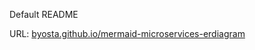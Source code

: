 Default README

URL:
[byosta.github.io/mermaid-microservices-erdiagram](https://byosta.github.io/mermaid-microservices-erdiagram/)